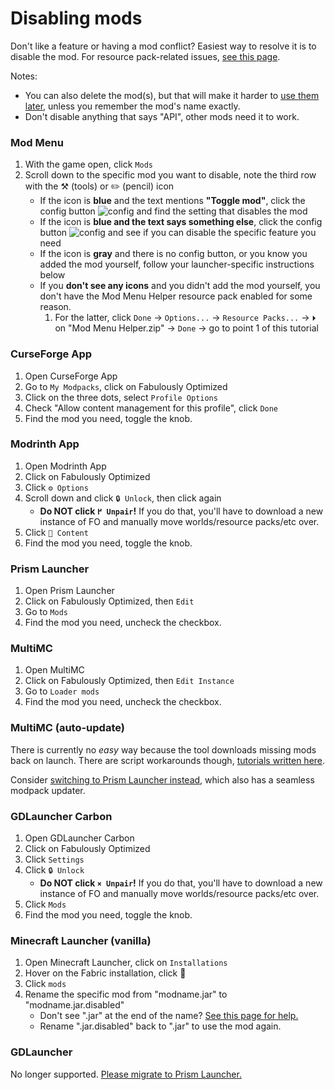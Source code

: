 # Disabling mods

Don't like a feature or having a mod conflict? Easiest way to resolve it is to disable the mod. For resource pack-related issues, [see this page](resource-pack-issues.md).

Notes:

* You can also delete the mod(s), but that will make it harder to [use them later](adding-more-mods.md), unless you remember the mod's name exactly.
* Don't disable anything that says "API", other mods need it to work.

### Mod Menu

1. With the game open, click `Mods`
2. Scroll down to the specific mod you want to disable, note the third row with the ⚒️ (tools) or ✏️ (pencil) icon 
   * If the icon is **blue** and the text mentions **"Toggle mod"**, click the config button ![config](https://i.ibb.co/j35cBtn/image.png) and find the setting that disables the mod
   * If the icon is **blue and the text says something else**, click the config button ![config](https://i.ibb.co/j35cBtn/image.png) and see if you can disable the specific feature you need
   * If the icon is **gray** and there is no config button, or you know you added the mod yourself, follow your launcher-specific instructions below
   * If you **don't see any icons** and you didn't add the mod yourself, you don't have the Mod Menu Helper resource pack enabled for some reason.
     1. For the latter, click `Done` → `Options...` → `Resource Packs...` → `⏵` on "Mod Menu Helper.zip" → `Done` → go to point 1 of this tutorial

### CurseForge App

1. Open CurseForge App
2. Go to `My Modpacks`, click on Fabulously Optimized
3. Click on the three dots, select `Profile Options`
4. Check "Allow content management for this profile", click `Done`
5. Find the mod you need, toggle the knob.

### Modrinth App

1. Open Modrinth App
2. Click on Fabulously Optimized
3. Click `⚙️ Options`
4. Scroll down and click `🔒 Unlock`, then click again
   * **Do NOT click `߂ Unpair`!** If you do that, you'll have to download a new instance of FO and manually move worlds/resource packs/etc over.
5. Click `🧊 Content`
6. Find the mod you need, toggle the knob.

### Prism Launcher

1. Open Prism Launcher
2. Click on Fabulously Optimized, then `Edit`
3. Go to `Mods`
4. Find the mod you need, uncheck the checkbox.

### MultiMC

1. Open MultiMC
2. Click on Fabulously Optimized, then `Edit Instance`
3. Go to `Loader mods`
4. Find the mod you need, uncheck the checkbox.

### MultiMC (auto-update)

There is currently no _easy_ way because the tool downloads missing mods back on launch. There are script workarounds though, [tutorials written here](multimc-auto-update.md#can-i-ignore-some-of-the-mods).

Consider [switching to Prism Launcher instead,](install-instructions.md#prism-launcher) which also has a seamless modpack updater.

### GDLauncher Carbon

1. Open GDLauncher Carbon
2. Click on Fabulously Optimized
3. Click `Settings`
4. Click `🔒 Unlock`
    * **Do NOT click `× Unpair`!** If you do that, you'll have to download a new instance of FO and manually move worlds/resource packs/etc over.
5. Click `Mods`
6. Find the mod you need, toggle the knob.

### Minecraft Launcher (vanilla)

1. Open Minecraft Launcher, click on `Installations`
2. Hover on the Fabric installation, click 📂
3. Click `mods`
4. Rename the specific mod from "modname.jar" to "modname.jar.disabled"
   * Don't see ".jar" at the end of the name? [See this page for help.](https://www.thewindowsclub.com/show-file-extensions-in-windows)
   * Rename ".jar.disabled" back to ".jar" to use the mod again.

### GDLauncher

No longer supported. [Please migrate to Prism Launcher.](install-instructions.md#gdlauncher)
